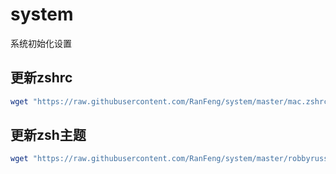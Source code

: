 # system
系统初始化设置

## 更新zshrc
``` bash
wget "https://raw.githubusercontent.com/RanFeng/system/master/mac.zshrc" -O mac.zshrc && mv mac.zshrc ~/.zshrc
```

## 更新zsh主题
``` bash
wget "https://raw.githubusercontent.com/RanFeng/system/master/robbyrussell.zsh-theme" -O robbyrussell.zsh-theme && mv robbyrussell.zsh-theme ~/.oh-my-zsh/themes
```
